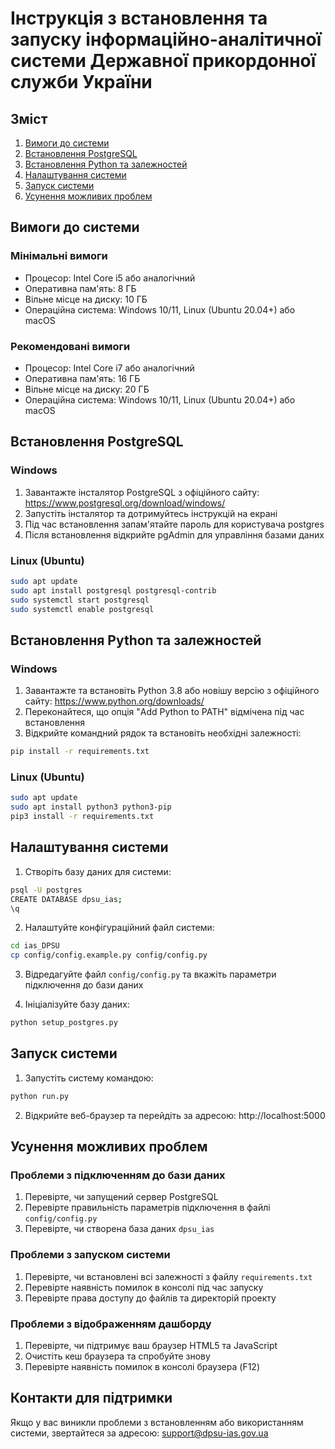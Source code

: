 # Інструкція з встановлення та запуску інформаційно-аналітичної системи Державної прикордонної служби України

## Зміст

1. [Вимоги до системи](#вимоги-до-системи)
2. [Встановлення PostgreSQL](#встановлення-postgresql)
3. [Встановлення Python та залежностей](#встановлення-python-та-залежностей)
4. [Налаштування системи](#налаштування-системи)
5. [Запуск системи](#запуск-системи)
6. [Усунення можливих проблем](#усунення-можливих-проблем)

## Вимоги до системи

### Мінімальні вимоги

- Процесор: Intel Core i5 або аналогічний
- Оперативна пам'ять: 8 ГБ
- Вільне місце на диску: 10 ГБ
- Операційна система: Windows 10/11, Linux (Ubuntu 20.04+) або macOS

### Рекомендовані вимоги

- Процесор: Intel Core i7 або аналогічний
- Оперативна пам'ять: 16 ГБ
- Вільне місце на диску: 20 ГБ
- Операційна система: Windows 10/11, Linux (Ubuntu 20.04+) або macOS

## Встановлення PostgreSQL

### Windows

1. Завантажте інсталятор PostgreSQL з офіційного сайту: https://www.postgresql.org/download/windows/
2. Запустіть інсталятор та дотримуйтесь інструкцій на екрані
3. Під час встановлення запам'ятайте пароль для користувача postgres
4. Після встановлення відкрийте pgAdmin для управління базами даних

### Linux (Ubuntu)

```bash
sudo apt update
sudo apt install postgresql postgresql-contrib
sudo systemctl start postgresql
sudo systemctl enable postgresql
```

## Встановлення Python та залежностей

### Windows

1. Завантажте та встановіть Python 3.8 або новішу версію з офіційного сайту: https://www.python.org/downloads/
2. Переконайтеся, що опція "Add Python to PATH" відмічена під час встановлення
3. Відкрийте командний рядок та встановіть необхідні залежності:

```bash
pip install -r requirements.txt
```

### Linux (Ubuntu)

```bash
sudo apt update
sudo apt install python3 python3-pip
pip3 install -r requirements.txt
```

## Налаштування системи

1. Створіть базу даних для системи:

```bash
psql -U postgres
CREATE DATABASE dpsu_ias;
\q
```

2. Налаштуйте конфігураційний файл системи:

```bash
cd ias_DPSU
cp config/config.example.py config/config.py
```

3. Відредагуйте файл `config/config.py` та вкажіть параметри підключення до бази даних

4. Ініціалізуйте базу даних:

```bash
python setup_postgres.py
```

## Запуск системи

1. Запустіть систему командою:

```bash
python run.py
```

2. Відкрийте веб-браузер та перейдіть за адресою: http://localhost:5000

## Усунення можливих проблем

### Проблеми з підключенням до бази даних

1. Перевірте, чи запущений сервер PostgreSQL
2. Перевірте правильність параметрів підключення в файлі `config/config.py`
3. Перевірте, чи створена база даних `dpsu_ias`

### Проблеми з запуском системи

1. Перевірте, чи встановлені всі залежності з файлу `requirements.txt`
2. Перевірте наявність помилок в консолі під час запуску
3. Перевірте права доступу до файлів та директорій проекту

### Проблеми з відображенням дашборду

1. Перевірте, чи підтримує ваш браузер HTML5 та JavaScript
2. Очистіть кеш браузера та спробуйте знову
3. Перевірте наявність помилок в консолі браузера (F12)

## Контакти для підтримки

Якщо у вас виникли проблеми з встановленням або використанням системи, звертайтеся за адресою: support@dpsu-ias.gov.ua